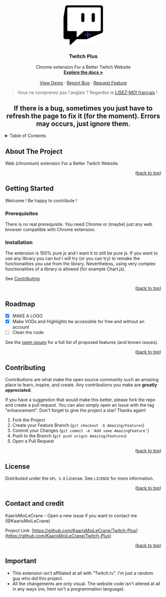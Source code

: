 <!-- Improved compatibility of back to top link: See: https://github.com/othneildrew/Best-README-Template/pull/73 -->
<a name="readme-top"></a>
<!--
*** Thanks for checking out the Best-README-Template. If you have a suggestion
*** that would make this better, please fork the repo and create a pull request
*** or simply open an issue with the tag "enhancement".
*** Don't forget to give the project a star!
*** Thanks again! Now go create something AMAZING! :D
-->



<!-- PROJECT SHIELDS -->
<!--
*** I'm using markdown "reference style" links for readability.
*** Reference links are enclosed in brackets [ ] instead of parentheses ( ).
*** See the bottom of this document for the declaration of the reference variables
*** for contributors-url, forks-url, etc. This is an optional, concise syntax you may use.
*** https://www.markdownguide.org/basic-syntax/#reference-style-links
-->
<!--
[![Contributors][contributors-shield]][contributors-url]
[![Forks][forks-shield]][forks-url]
[![Stargazers][stars-shield]][stars-url]
[![Issues][issues-shield]][issues-url]
[![MIT License][license-shield]][license-url]
[![LinkedIn][linkedin-shield]][linkedin-url]
-->



<!-- PROJECT LOGO -->
<br />
<div align="center">
  <a href="https://github.com/KaarisMoiLeCrane/Twitch-Plus">
    <img src="/assets/images/icons/icon_128.png" alt="Logo" width="128" height="128">
  </a>

<h3 align="center">Twitch Plus</h3>

  <p align="center">
    Chrome extension For a Better Twitch Website
    <br />
    <a href="https://github.com/KaarisMoiLeCrane/Twitch-Plus"><strong>Explore the docs »</strong></a>
    <br />
    <br />
    <a href="https://github.com/KaarisMoiLeCrane/Twitch-Plus">View Demo</a>
    ·
    <a href="https://github.com/KaarisMoiLeCrane/Twitch-Plus/issues">Report Bug</a>
    ·
    <a href="https://github.com/KaarisMoiLeCrane/Twitch-Plus/issues">Request Feature</a>
  </p>
</div>

> Vous ne comprenez pas l'anglais ? Regardez le [*LISEZ-MOI* français](./README_FR.md) !

<!--
<h1 align="center">The website just got/is having a redesign causing the extension to not work. Everything is working again but I stay up to date about the changes on Twitch.</h1>
-->

<h2 align="center">If there is a bug, sometimes you just have to refresh the page to fix it (for the moment). Errors may occurs, just ignore them.</h2>

<!-- TABLE OF CONTENTS -->
<details>
  <summary>Table of Contents</summary>
  <ol>
    <li>
      <a href="#about-the-project">About The Project</a>
    </li>
    <li>
      <a href="#getting-started">Getting Started</a>
      <ul>
        <li><a href="#prerequisites">Prerequisites</a></li>
        <li><a href="#installation">Installation</a></li>
      </ul>
    </li>
    <li><a href="#usage">Usage</a></li>
    <li><a href="#roadmap">Roadmap</a></li>
    <li><a href="#contributing">Contributing</a></li>
    <li><a href="#license">License</a></li>
    <li><a href="#contact-and-credit">Contact and credit</a></li>
    <!-- <li><a href="#special-thanks">Special Thanks</a></li> -->
    <li><a href="#important">Important</a></li>
  </ol>
</details>

<!-- ABOUT THE PROJECT -->
## About The Project

Web (chromium) extension For a Better Twitch Website.

<p align="right">(<a href="#readme-top">back to top</a>)</p>

<!-- GETTING STARTED -->
## Getting Started

Welcome ! Be happy to contribute !

### Prerequisites

There is no real prerequisite. You need Chrome or (maybe) just any web browser compatible with Chrome extension.

### Installation

The extension is 100% pure js and I want it to still be pure js. If you want to use any library you can but I will try (or you can try) to remake the functionalities you use from the library. Nevertheless, using very complex functionalities of a library is allowed (for example Chart.js).

See [Contributing](#contributing)

<p align="right">(<a href="#readme-top">back to top</a>)</p>



<!-- ROADMAP -->
## Roadmap

- [x] MAKE A LOGO
- [x] Make VODs and Highlights be accessible for free and without an account
- [ ] Clean the code

See the [open issues](https://github.com/KaarisMoiLeCrane/Twitch-Plus/issues) for a full list of proposed features (and known issues).

<p align="right">(<a href="#readme-top">back to top</a>)</p>



<!-- CONTRIBUTING -->
## Contributing

Contributions are what make the open source community such an amazing place to learn, inspire, and create. Any contributions you make are **greatly appreciated**.

If you have a suggestion that would make this better, please fork the repo and create a pull request. You can also simply open an issue with the tag "enhancement".
Don't forget to give the project a star! Thanks again!

1. Fork the Project
2. Create your Feature Branch (`git checkout -b Amazing/Features`)
3. Commit your Changes (`git commit -m 'Add some AmazingFeature'`)
4. Push to the Branch (`git push origin Amazing/Features`)
5. Open a Pull Request

<p align="right">(<a href="#readme-top">back to top</a>)</p>



<!-- LICENSE -->
## License

Distributed under the `GPL 3.0` License. See `LICENSE` for more information.

<p align="right">(<a href="#readme-top">back to top</a>)</p>



<!-- CONTACT AND CREDIT -->
## Contact and credit

KaarisMoiLeCrane - Open a new issue if you want to contact me (@KaarisMoiLeCrane)

Project Link: [https://github.com/KaarisMoiLeCrane/Twitch-Plus](https://github.com/KaarisMoiLeCrane/Twitch-Plus)

<p align="right">(<a href="#readme-top">back to top</a>)</p>


<!-- IMPORTANT -->
## Important

- This extension isn't affiliated at all with "Twitch.tv". I'm just a random guy who did this project.
- All the changements are only visual. The website code isn't altered at all in any ways (no, html isn't a programmation language).
